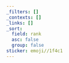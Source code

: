```yaml
---
_filters: []
_contexts: []
_links: []
_sort:
  field: rank
  asc: false
  group: false
sticker: emoji//1f4c1
---
```

